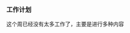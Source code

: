 <!--
 * @Author: Liu Weilong
 * @Date: 2021-02-01 09:19:11
 * @LastEditors: Liu Weilong 
 * @LastEditTime: 2021-02-01 09:20:04
 * @FilePath: /3rd-test-learning/work_record/work_task/week6.md
 * @Description: 
-->
### 工作计划
这个周已经没有太多工作了，主要是进行多种内容